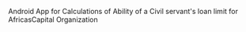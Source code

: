 Android App for Calculations of Ability of a Civil servant's loan limit for AfricasCapital Organization 
